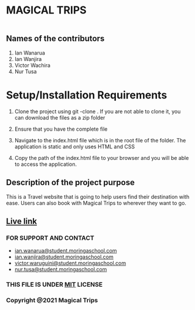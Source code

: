 # MAGICAL TRIPS
![]()

## Names of the contributors
1. Ian Wanarua
2. Ian Wanjira
3. Victor Wachira
4. Nur Tusa
# Setup/Installation Requirements
1. Clone the project using git -clone . If you are not able to clone it, you can download the files as a zip folder

2. Ensure that you have the complete file

3. Navigate to the index.html file which is in the root file of the folder. The application is static and only uses HTML and CSS

4. Copy the path of the index.html file to your browser and you will be able to access the application.
## Description of the project purpose
This is a Travel website that is going to help users find their destination with ease. Users can also book with Magical Trips to wherever they want to go.

## [Live link]()

### FOR SUPPORT AND CONTACT
- [ian.wanarua@student.moringaschool.com]()
- [ian.wanjira@student.moringaschool.com]()
- [victor.waruguini@student.moringaschool.com]()
- [nur.tusa@student.moringaschool.com]()
### THIS FILE IS UNDER [MIT](LICENSE) LICENSE
### Copyright @2021 Magical Trips